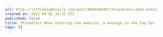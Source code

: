```yaml
---
url: http://littlebigdetails.com/post/9666494467/threadless-when-entering-the-website-a-message-in
created_at: 2011-09-01 14:31 UTC
published: false
title: Threadless When entering the website, a message in the top bar...
tags: []
---
```



